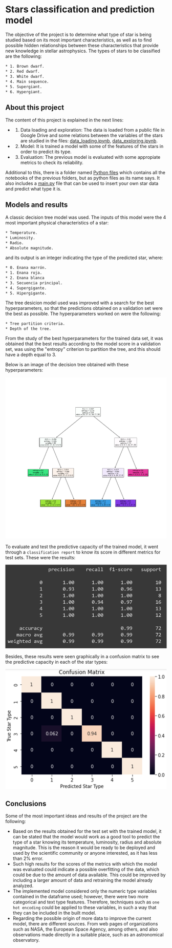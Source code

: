 # Stars classification and prediction model

The objective of the project is to determine what type of star is being studied based on its most important characteristics, as well as to find possible hidden relationships between these characteristics that provide new knowledge in stellar astrophysics. The types of stars to be classified are the following:

	* 1. Brown dwarf.
	* 2. Red dwarf.
	* 3. White dwarf.
	* 4. Main sequence.
	* 5. Supergiant.
	* 6. Hypergiant.

## About this project

The content of this project is explained in the next lines:

* 1. Data loading and exploration: The data is loaded from a public file in Google Drive and some relations between the variables of the stars are studied in the files: [data_loading.ipynb](https://github.com/cagutierrezgu/My_Portfolio/blob/bcf56de444780898cbdbc2dfdad1a190e5d1f6c5/Stars%20classification%20and%20prediction/1.%20Data%20loading%20and%20exploration/1.%20data_loading.ipynb), [data_exploring.ipynb](https://github.com/cagutierrezgu/My_Portfolio/blob/bcf56de444780898cbdbc2dfdad1a190e5d1f6c5/Stars%20classification%20and%20prediction/1.%20Data%20loading%20and%20exploration/2.%20data_exploring.ipynb).
* 2. Model: It is trained a model with some of the features of the stars in order to predict its type.
* 3. Evaluation: The previous model is evaluated with some appropiate metrics to check its reliability.

Additional to this, there is a folder named [Python files](https://github.com/cagutierrezgu/My_Portfolio/blob/bcf56de444780898cbdbc2dfdad1a190e5d1f6c5/Stars%20classification%20and%20prediction/Python%20files) which contains all the notebooks of the previous folders, but as python files as its name says. It also includes a [main.py](https://github.com/cagutierrezgu/My_Portfolio/blob/bcf56de444780898cbdbc2dfdad1a190e5d1f6c5/Stars%20classification%20and%20prediction/Python%20files/main.py) file that can be used to insert your own star data and predict what type it is.

## Models and results

A classic decision tree model was used. The inputs of this model were the 4 most important physical characteristics of a star: 

	* Temperature.
	* Luminosity.
	* Radio.
	* Absolute magnitude.

and its output is an integer indicating the type of the predicted star, where:

	* 0. Enana marrón.
	* 1. Enana roja.
	* 2. Enana blanca
	* 3. Secuencia principal.
	* 4. Supergigante.
	* 5. Hipergigante.

The tree desicion model used was improved with a search for the best hyperparameters, so that the predictions obtained on a validation set were the best as possible. The hyperparameters worked on were the following:

	* Tree partition criteria.
	* Depth of the tree.

From the study of the best hyperparameters for the trained data set, it was obtained that the best results according to the model score in a validation set, was using the "entropy" criterion to partition the tree, and this should have a depth equal to 3.

Below is an image of the decision tree obtained with these hyperparameters:

![alt text](images/tree.png)

To evaluate and test the predictive capacity of the trained model, it went through a `classification report` to know its score in different metrics for test sets. These were the results:

![alt text](images/report.png)

Besides, these results were seen graphically in a confusion matrix to see the predictive capacity in each of the star types:

![alt text](images/confusion.png)

## Conclusions

Some of the most important ideas and results of the project are the following:

* Based on the results obtained for the test set with the trained model, it can be stated that the model would work as a good tool to predict the type of a star knowing its temperature, luminosity, radius and absolute magnitude. This is the reason it would be ready to be deployed and used by the scientific community or anyone interested, as it has less than 2% error.
* Such high results for the scores of the metrics with which the model was evaluated could indicate a possible overfitting of the data, which could be due to the amount of data available. This could be improved by including a larger amount of data and retraining the model already analyzed.
* The implemented model considered only the numeric type variables contained in the dataframe used; however, there were two more categorical and text type features. Therefore, techniques such as `one hot encoding` could be applied to these variables, in such a way that they can be included in the built model.
* Regarding the possible origin of more data to improve the current model, there are different sources. From web pages of organizations such as NASA, the European Space Agency, among others, and also observations made directly in a suitable place, such as an astronomical observatory.
